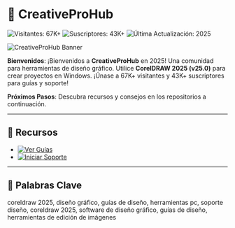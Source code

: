 # 🎨 CreativeProHub

![Visitantes: 67K+](https://img.shields.io/badge/Visitantes-67K+-ff9f43) ![Suscriptores: 43K+](https://img.shields.io/badge/Suscriptores-43K+-6ab04c) ![Última Actualización: 2025](https://img.shields.io/badge/Última_Actualización-2025-3498db)

![CreativeProHub Banner](https://i.ytimg.com/vi/yrCIWVkKLMM/maxresdefault.jpg)

**Bienvenidos**: ¡Bienvenidos a **CreativeProHub** en 2025! Una comunidad para herramientas de diseño gráfico. Utilice **CorelDRAW 2025 (v25.0)** para crear proyectos en Windows. ¡Únase a 67K+ visitantes y 43K+ suscriptores para guías y soporte!

**Próximos Pasos**: Descubra recursos y consejos en los repositorios a continuación.

---

## 📖 Recursos

- [![Ver Guías](https://img.shields.io/badge/Ver_Guías-AHORA-00cc00?style=rounded&labelColor=1a1a1a)](https://github.com/Creative-Pro-Hub/.github)
- [![Iniciar Soporte](https://img.shields.io/badge/Iniciar_Soporte-AHORA-00cc00?style=rounded&labelColor=1a1a1a)](https://github.com/Creative-Pro-Hub/CorelDRAW-Art-Hub)

---

## 🔎 Palabras Clave

coreldraw 2025, diseño gráfico, guías de diseño, herramientas pc, soporte diseño, coreldraw 2025, software de diseño gráfico, guías de diseño, herramientas de edición de imágenes
